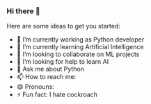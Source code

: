 ### Hi there 👋



Here are some ideas to get you started:

- 🔭 I’m currently working as Python developer
- 🌱 I’m currently learning  Artificial Intelligence
- 👯 I’m looking to collaborate on  ML projects
- 🤔 I’m looking for help to learn AI
- 💬 Ask me about Python
- 📫 How to reach me: 
- 😄 Pronouns: 
- ⚡ Fun fact: I hate cockroach
